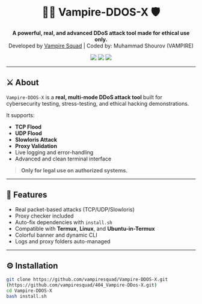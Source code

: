 <h1 align="center">
  🧛‍♂️ Vampire-DDOS-X 🛡️
</h1>

<p align="center">
  <b>A powerful, real, and advanced DDoS attack tool made for ethical use only.</b><br>
  Developed by <a href="https://github.com/vampiresquad">Vampire Squad</a> | Coded by: Muhammad Shourov (VAMPIRE)
</p>

<p align="center">
  <img src="https://img.shields.io/badge/Platform-Termux%20%7C%20Linux-black?style=flat-square&logo=linux">
  <img src="https://img.shields.io/badge/Made%20With-Python-blue?style=flat-square&logo=python">
  <img src="https://img.shields.io/github/stars/vampiresquad/Vampire-DDOS-X?style=social">
</p>

---

## ⚔️ About

`Vampire-DDOS-X` is a **real, multi-mode DDoS attack tool** built for cybersecurity testing, stress-testing, and ethical hacking demonstrations.

It supports:
- **TCP Flood**
- **UDP Flood**
- **Slowloris Attack**
- **Proxy Validation**
- Live logging and error-handling
- Advanced and clean terminal interface

> **Only for legal use on authorized systems.**

---

## 🧠 Features

- Real packet-based attacks (TCP/UDP/Slowloris)
- Proxy checker included
- Auto-fix dependencies with `install.sh`
- Compatible with **Termux**, **Linux**, and **Ubuntu-in-Termux**
- Colorful banner and dynamic CLI
- Logs and proxy folders auto-managed

---

## ⚙️ Installation

```bash
git clone https://github.com/vampiresquad/Vampire-DDOS-X.git
(https://github.com/vampiresquad/404_Vampire-DDos-X.git)
cd Vampire-DDOS-X
bash install.sh
